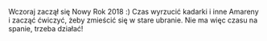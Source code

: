 Wczoraj zaczął się Nowy Rok 2018 :)
Czas wyrzucić kadarki i inne Amareny i zacząć ćwiczyć, żeby zmieścić się w stare ubranie. Nie ma więc czasu na spanie, trzeba działać!
